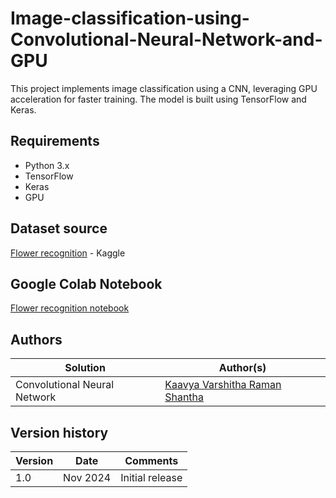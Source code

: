 # Image-classification-using-Convolutional-Neural-Network-and-GPU

This project implements image classification using a CNN, leveraging GPU acceleration for faster training. The model is built using TensorFlow and Keras.

## Requirements
- Python 3.x
- TensorFlow
- Keras
- GPU

## Dataset source
[Flower recognition](https://www.kaggle.com/datasets/alxmamaev/flowers-recognition) - Kaggle

## Google Colab Notebook
[Flower recognition notebook](https://colab.research.google.com/drive/1dCthqw4wr0O0O4EbOp_IpOmD0Fw6vvQQ?authuser=4#scrollTo=vtzpxZKiplSz)

## Authors

Solution|Author(s)
--------|---------
Convolutional Neural Network | [Kaavya Varshitha Raman Shantha](https://github.com/KaavyaVarshitha) 

## Version history

Version|Date|Comments
-------|----|--------
1.0|Nov 2024|Initial release
